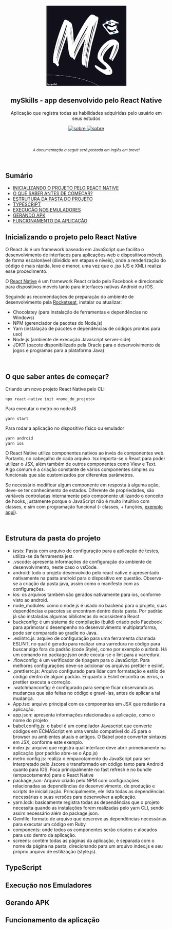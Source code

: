<p align="center">
  <img src="images/mySkills.png" height="250">
  <h2 align="center">mySkills - app desenvolvido pelo React Native</h2>
  <p align="center">Aplicação que registra todas as habilidades adquiridas pelo usuário em seus estudos<p>
  
  <p align="center">
    <a href="https://www.instagram.com/react_100native/">
    	<img src="https://img.shields.io/badge/-My_Instagram-blue" alt="sobre" />
    </a>
    <a href="https://www.linkedin.com/in/luis-gusta-oliveira/">
    	<img src="https://img.shields.io/badge/-My_Linkedin-blue" alt="sobre" />
    </a>
  </p>
</p>

<br>

<p align="center">
	<sub>
		<i>A documentação a seguir será postada em Inglês em breve!</i>
	</sub>
</p>

<br>

## Sumário

- [INICIALIZANDO O PROJETO PELO REACT NATIVE](#Inicio)
- [O QUE SABER ANTES DE COMEÇAR?](#Saber)
- [ESTRUTURA DA PASTA DO PROJETO](#Estrutura)
- [TYPESCRIPT](#Type)
- [EXECUÇÃO NOS EMULADORES](#Emulador)
- [GERANDO APK](#Apk)
- [FUNCIONAMENTO DA APLICAÇÃO](#Funcionamento)

<div id='Inicio'/>

## Inicializando o projeto pelo React Native

O React Js é um framework baseado em JavaScript que facilita o desenvolvimento de interfaces para aplicações web e dispositivos móveis, de forma escalonável (dividido em etapas e níveis), onde a renderização do código é mais rápida, leve e menor, uma vez que o .jsx (JS e XML) realiza esse procedimento. 

O [React Native](https://reactnative.dev/docs/tutorial) é um framework React criado pelo Facebook e direcionado para dispositivos móveis tanto para interfaces nativas Android ou IOS. 

Seguindo as recomendações de preparação do ambiente de desenvolvimento pela [Rocketseat](https://react-native.rocketseat.dev/), instalar ou atualizar: 
- Chocolatey (para instalação de ferramentas e dependências no Windows)
- NPM (gerenciador de pacotes do Node.js)
- Yarn (instalação de pacotes e dependências de códigos prontos para uso)
- Node.js (ambiente de execução Javascript server-side)
- JDK11 (pacote disponibilizado pela Oracle para o desenvolvimento de jogos e programas para a plataforma Java) 

<br>

<div id='Saber'/>

## O que saber antes de começar?

Criando um novo projeto React Native pelo CLI

	npx react-native init <nome_do_projeto>

Para executar o metro no nodeJS

	yarn start   
	
Para rodar a aplicação no dispositivo físico ou emulador

	yarn android
	yarn ios

O React Native utiliza componentes nativos ao invés de componentes web. Portanto, no cabeçalho de cada arquivo .tsx importa-se o React para poder utilizar o JSX, além também de outros componentes como View e Text. Algo comum é a criação constante de vários componentes simples ou funcionais que são customizados por diferentes parâmetros.

Se necessário modificar algum componente em resposta à alguma ação, deve-se ter conhecimento de estados. Diferente de propriedades, são variáveis controladas internamente pelo componente utilizando o conceito de hooks, justamente porque o JavaScript não é muito intuitivo com classes, e sim com programação funcional (- classes, + funções, [exemplo aqui](https://reactnative.dev/docs/tutorial)).

<br>

<div id='Estrutura'/>

## Estrutura da pasta do projeto

- _tests_: Pasta com arquivo de configuração para a aplicação de testes, utiliza-se da ferramenta jest. 
- .vscode: apresenta informações de configuração do ambiente de desenvolvimento, neste caso o vsCode.
- android: todo o projeto desenvolvido pelo react native é apresentado nativamente na pasta android para o dispositivo em questão. Observa-se a criação da pasta java, assim como o manifesto com as configurações.
- ios: os arquivos também são gerados nativamente para ios, conforme visto ao android.
- node_modules: como o node.js é usado no backend para o projeto, suas dependências e pacotes se encontram dentro desta pasta. Por padrão já são instaladas algumas bibliotecas do ecossistema React.
- buckconfig: é um sistema de compilação (build) criado pelo Facebook para aprimorar o desempenho no desenvolvimento multiplataforma, pode ser comparado ao gradle no Java.
- .eslintrc.js: arquivo de configuração para uma ferramenta chamada ESLINT, no qual é gerado para realizar uma varredura no código para buscar algo fora do padrão (code Style), como por exemplo o airbnb. Há um comando no package.json onde excuta-se o lint para a varredura. 
- .flowconfig: é um verificador de tipagem para o JavaScript. Para melhores configurações deve-se adicionar os arquivos prettier e eslint.
- .prettierrc.js: Arquivo configurado para lidar com formatação e estilo de código dentro de algum padrão.  Enquanto o Eslint encontra os erros, o prettier executa a correção.
- .watchmanconfig: é configurado para sempre ficar observando as mudanças que são feitas no código e gravá-las, antes de aplicar a tal mudança.
- App.tsx: arquivo principal com os componentes em JSX que rodarão na aplicação.
- app.json: apresenta informações relacionadas a aplicação, como o nome do projeto
- babel.config.js: o babel é um compilador Javascript que converte códigos em ECMAScript em uma versão compatível do JS para o browser ou ambientes atuais e antigos. O Babel pode converter sintaxes em JSX, conforme este exemplo.
- index.js: arquivo que registra qual interface deve abrir primeiramente na aplicação (por padrão abre-se o App.js)
- metro.config.js: realiza o empacotamento do JavaScript para ser interpretado pelo Jscore e transformado em código tanto para Android quanto para IOS. Foca principalmente no fast refresh e no bundle (empacotamento) para o React Native
- package.json:  Arquivo criado pelo NPM com configurações relacionadas as dependências de desenvolvimento, de produção e scripts de inicialização. Principalmente, ele lista todas as dependências necessárias e suas versões para desenvolver a aplicação.
- yarn.lock: basicamente registra todas as dependências que o projeto necessita quando as instalações forem realizadas pelo yarn CLI, sendo assim necessário além do package.json.
- Gemfile: formato de arquivo que descreve as dependências necessárias para executar um código em Ruby
- components: onde todos os componentes serão criados e alocados para uso dentro da aplicação.
- screens: contêm todas as páginas da aplicação, é separada com o nome da página na pasta, direcionando para um arquivo index.js e seu próprio arquivo de estilização (style.js).


<div id='Type'/>

## TypeScript

<div id='Emulador'/>

## Execução nos Emuladores

<div id='Apk'/>

## Gerando APK

<div id='Funcionamento'/>

## Funcionamento da aplicação
